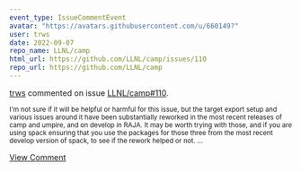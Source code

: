 ```yaml
---
event_type: IssueCommentEvent
avatar: "https://avatars.githubusercontent.com/u/660149?"
user: trws
date: 2022-09-07
repo_name: LLNL/camp
html_url: https://github.com/LLNL/camp/issues/110
repo_url: https://github.com/LLNL/camp
---
```


<a href='https://github.com/trws' target='_blank'>trws</a> commented on issue <a href='https://github.com/LLNL/camp/issues/110' target='_blank'>LLNL/camp#110</a>.

<small>I'm not sure if it will be helpful or harmful for this issue, but the target export setup and various issues around it have been substantially reworked in the most recent releases of camp and umpire, and on develop in RAJA.  It may be worth trying with those, and if you are using spack ensuring that you use the packages for those three from the most recent develop version of spack, to see if the rework helped or not....</small>

<a href='https://github.com/LLNL/camp/issues/110' target='_blank'>View Comment</a>